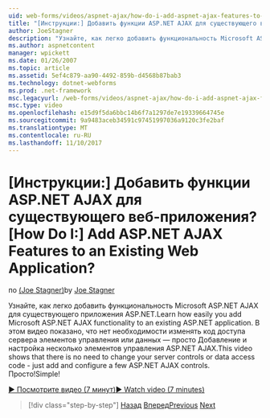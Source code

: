 ```yaml
---
uid: web-forms/videos/aspnet-ajax/how-do-i-add-aspnet-ajax-features-to-an-existing-web-application
title: "[Инструкции:] Добавить функции ASP.NET AJAX для существующего веб-приложения? | Документы Майкрософт"
author: JoeStagner
description: "Узнайте, как легко добавить функциональность Microsoft ASP.NET AJAX для существующего приложения ASP.NET. В этом видео показано, что нет необходимости изменение вашей serve..."
ms.author: aspnetcontent
manager: wpickett
ms.date: 01/26/2007
ms.topic: article
ms.assetid: 5ef4c879-aa90-4492-859b-d4568b87bab3
ms.technology: dotnet-webforms
ms.prod: .net-framework
msc.legacyurl: /web-forms/videos/aspnet-ajax/how-do-i-add-aspnet-ajax-features-to-an-existing-web-application
msc.type: video
ms.openlocfilehash: e15d9f5da6bbc14b6f7a1297de7e19339664745e
ms.sourcegitcommit: 9a9483aceb34591c97451997036a9120c3fe2baf
ms.translationtype: MT
ms.contentlocale: ru-RU
ms.lasthandoff: 11/10/2017
---
```

<a name="how-do-i-add-aspnet-ajax-features-to-an-existing-web-application"></a><span data-ttu-id="2ca40-105">[Инструкции:] Добавить функции ASP.NET AJAX для существующего веб-приложения?</span><span class="sxs-lookup"><span data-stu-id="2ca40-105">[How Do I:] Add ASP.NET AJAX Features to an Existing Web Application?</span></span>
====================
<span data-ttu-id="2ca40-106">по [(Joe Stagner)](https://github.com/JoeStagner)</span><span class="sxs-lookup"><span data-stu-id="2ca40-106">by [Joe Stagner](https://github.com/JoeStagner)</span></span>

<span data-ttu-id="2ca40-107">Узнайте, как легко добавить функциональность Microsoft ASP.NET AJAX для существующего приложения ASP.NET.</span><span class="sxs-lookup"><span data-stu-id="2ca40-107">Learn how easily you add Microsoft ASP.NET AJAX functionality to an existing ASP.NET application.</span></span> <span data-ttu-id="2ca40-108">В этом видео показано, что нет необходимости изменять код доступа сервера элементов управления или данных — просто Добавление и настройка несколько элементов управления ASP.NET AJAX.</span><span class="sxs-lookup"><span data-stu-id="2ca40-108">This video shows that there is no need to change your server controls or data access code - just add and configure a few ASP.NET AJAX controls.</span></span> <span data-ttu-id="2ca40-109">Просто!</span><span class="sxs-lookup"><span data-stu-id="2ca40-109">Simple!</span></span>

[<span data-ttu-id="2ca40-110">&#9654; Посмотрите видео (7 минут)</span><span class="sxs-lookup"><span data-stu-id="2ca40-110">&#9654; Watch video (7 minutes)</span></span>](https://channel9.msdn.com/Blogs/ASP-NET-Site-Videos/how-do-i-add-aspnet-ajax-features-to-an-existing-web-application)

>[!div class="step-by-step"]
<span data-ttu-id="2ca40-111">[Назад](how-do-i-make-client-side-network-callbacks-with-aspnet-ajax.md)
[Вперед](how-do-i-aspnet-ajax-enable-an-existing-web-service.md)</span><span class="sxs-lookup"><span data-stu-id="2ca40-111">[Previous](how-do-i-make-client-side-network-callbacks-with-aspnet-ajax.md)
[Next](how-do-i-aspnet-ajax-enable-an-existing-web-service.md)</span></span>
